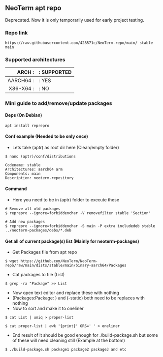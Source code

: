 ## NeoTerm apt repo
Deprecated. Now it is only temporarily used for early project testing.
### Repo link
```
https://raw.githubusercontent.com/428571c/NeoTerm-repo/main/ stable main
```

### Supported architectures

ARCH    :|: SUPPORTED
--------:|:-------------
AARCH64 :|: YES
X86-X64 :|: NO

### Mini guide to add/remove/update packages
#### Deps (On Debian)
```
apt install reprepro
```
#### Conf example (Needed to be only once)
* Lets take (aptr) as root dir here (Clean/empty folder)
```
$ nano (aptr)/conf/distributions

Codename: stable
Architectures: aarch64 arm
Components: main
Description: neoterm-repository
```
#### Command
* Here you need to be in (aptr) folder to execute these
```
# Remove all old packages
$ reprepro --ignore=forbiddenchar -V removefilter stable 'Section'

# Add new packages
$ reprepro --ignore=forbiddenchar -S main -P extra includedeb stable ../neoterm-packages/debs/*.deb
```
#### Get all of current package(s) list (Mainly for neoterm-packages)
* Get Packages file from apt repo
```
$ wget https://github.com/NeoTerm/NeoTerm-repo/raw/main/dists/stable/main/binary-aarch64/Packages
```
* Cat packages to file (List)
```
$ grep -ra "Package" >> List
```
* Now open text editor and replace these with nothing
* (Packages:Package: ) and (-static) both need to be replaces with nothing
* Now to sort and make it to oneliner
```
$ cat List | uniq > proper-list

$ cat proper-list | awk '{print}' ORS=' ' > oneliner
```
* End result of it should be good enough for ./build-package.sh but some of these will need cleaning still (Example at the bottom)
```
$ ./build-package.sh package1 package2 package3 and etc
```
